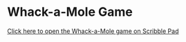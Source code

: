 # Whack-a-Mole Game

[Click here to open the Whack-a-Mole game on Scribble Pad](https://app.scribbler.live/#local:3/#url=https://github.com/Adiraj-kashyap/Whack-A-Mole/blob/main/index.html)
